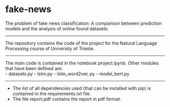# fake-news
The problem of fake news classification: A comparison between prediction models and the analysis of online found datasets.
<hr>
The repository contains the code of the project for the Natural Language Processing course of Univeristy of Trieste.
<hr>
The main code is contained in the notebook project.ipynb. Other modules that have been defined are:
<br>
- datasets.py
- lstm.py
- lstm_word2vec.py
- model_bert.py
<hr>

- The list of all dependencies used (that can be installed with pip) is contained in the requirements.txt file. 
- The file report.pdf contains the report in pdf format.
 
